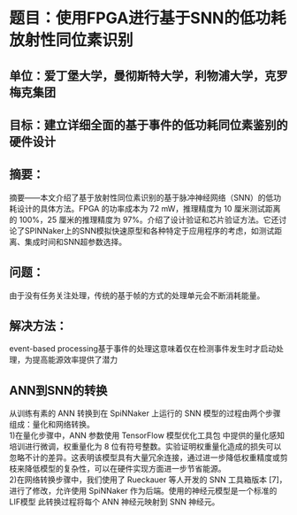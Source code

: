   
# 题目：使用FPGA进行基于SNN的低功耗放射性同位素识别

## 单位：爱丁堡大学，曼彻斯特大学，利物浦大学，克罗梅克集团

## 目标：建立详细全面的基于事件的低功耗同位素鉴别的硬件设计

## 摘要：
摘要——本文介绍了基于放射性同位素识别的基于脉冲神经网络（SNN）的低功耗设计的具体方法。FPGA 的功率成本为 72 mW，推理精度为 10 厘米测试距离的 100%，25 厘米的推理精度为 97%。介绍了设计验证和芯片验证方法。它还讨论了SPINNaker上的SNN模拟快速原型和各种特定于应用程序的考虑，如测试距离、集成时间和SNN超参数选择。

## 问题：
由于没有任务关注处理，传统的基于帧的方式的处理单元会不断消耗能量。

## 解决方法：
event-based processing基于事件的处理这意味着仅在检测事件发生时才启动处理，为提高能源效率提供了潜力

## ANN到SNN的转换
从训练有素的 ANN 转换到在 SpiNNaker 上运行的 SNN 模型的过程由两个步骤组成：量化和网络转换。
<br>1)在量化步骤中，ANN 参数使用 TensorFlow 模型优化工具包 中提供的量化感知培训进行微调，权重量化为 8 位有符号整数。实验证明权重量化造成的损失可以忽略不计的差异。这表明该模型具有大量冗余连接，通过进一步降低权重精度或剪枝来降低模型的复杂性，可以在硬件实现方面进一步节省能源。
<br>2)在网络转换步骤中，我们使用了 Rueckauer 等人开发的 SNN 工具箱版本 [7]，进行了修改，允许使用 SpiNNaker 作为后端。使用的神经元模型是一个标准的 LIF模型
此转换过程将每个 ANN 神经元映射到 SNN 神经元。
